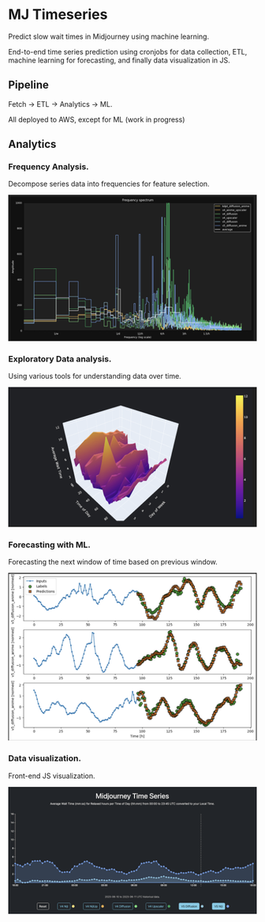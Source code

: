 # MJ Timeseries

Predict slow wait times in Midjourney using machine learning.

End-to-end time series prediction using cronjobs for data collection, ETL, machine learning for forecasting, and finally data visualization in JS.

## Pipeline

Fetch -> ETL -> Analytics -> ML.

All deployed to AWS, except for ML (work in progress)

## Analytics    

### Frequency Analysis.

Decompose series data into frequencies for feature selection.

![FFT](.github/img/fft.png)

### Exploratory Data analysis.

Using various tools for understanding data over time.

![EDA](.github/img/exploratory.png)

### Forecasting with ML.

Forecasting the next window of time based on previous window.

![ML](.github/img/forecast.png)

### Data visualization.

Front-end JS visualization.

![Dataviz](/.github/img/dataviz.png)